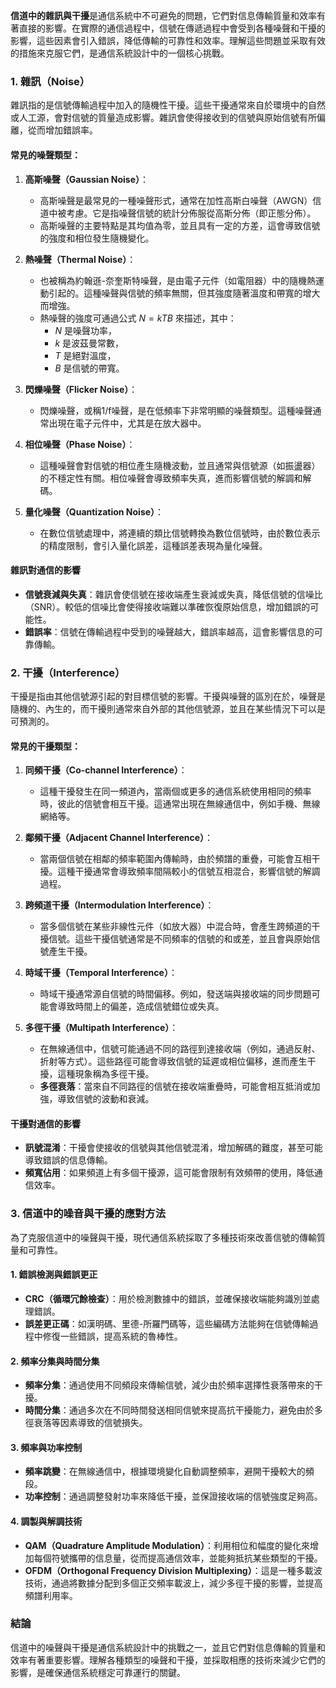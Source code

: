 **信道中的雜訊與干擾**是通信系統中不可避免的問題，它們對信息傳輸質量和效率有著直接的影響。在實際的通信過程中，信號在傳遞過程中會受到各種噪聲和干擾的影響，這些因素會引入錯誤，降低傳輸的可靠性和效率。理解這些問題並采取有效的措施來克服它們，是通信系統設計中的一個核心挑戰。

### 1. 雜訊（Noise）

雜訊指的是信號傳輸過程中加入的隨機性干擾。這些干擾通常來自於環境中的自然或人工源，會對信號的質量造成影響。雜訊會使得接收到的信號與原始信號有所偏離，從而增加錯誤率。

#### 常見的噪聲類型：
1. **高斯噪聲（Gaussian Noise）**：
   - 高斯噪聲是最常見的一種噪聲形式，通常在加性高斯白噪聲（AWGN）信道中被考慮。它是指噪聲信號的統計分佈服從高斯分佈（即正態分佈）。
   - 高斯噪聲的主要特點是其均值為零，並且具有一定的方差，這會導致信號的強度和相位發生隨機變化。

2. **熱噪聲（Thermal Noise）**：
   - 也被稱為約翰遜-奈奎斯特噪聲，是由電子元件（如電阻器）中的隨機熱運動引起的。這種噪聲與信號的頻率無關，但其強度隨著溫度和帶寬的增大而增強。
   - 熱噪聲的強度可通過公式  $`N = kTB`$  來描述，其中：
     -  $`N`$  是噪聲功率，
     -  $`k`$  是波茲曼常數，
     -  $`T`$  是絕對溫度，
     -  $`B`$  是信號的帶寬。

3. **閃爍噪聲（Flicker Noise）**：
   - 閃爍噪聲，或稱1/f噪聲，是在低頻率下非常明顯的噪聲類型。這種噪聲通常出現在電子元件中，尤其是在放大器中。

4. **相位噪聲（Phase Noise）**：
   - 這種噪聲會對信號的相位產生隨機波動，並且通常與信號源（如振盪器）的不穩定性有關。相位噪聲會導致頻率失真，進而影響信號的解調和解碼。

5. **量化噪聲（Quantization Noise）**：
   - 在數位信號處理中，將連續的類比信號轉換為數位信號時，由於數位表示的精度限制，會引入量化誤差，這種誤差表現為量化噪聲。

#### 雜訊對通信的影響
- **信號衰減與失真**：雜訊會使信號在接收端產生衰減或失真，降低信號的信噪比（SNR）。較低的信噪比會使得接收端難以準確恢復原始信息，增加錯誤的可能性。
- **錯誤率**：信號在傳輸過程中受到的噪聲越大，錯誤率越高，這會影響信息的可靠傳輸。

### 2. 干擾（Interference）

干擾是指由其他信號源引起的對目標信號的影響。干擾與噪聲的區別在於，噪聲是隨機的、內生的，而干擾則通常來自外部的其他信號源，並且在某些情況下可以是可預測的。

#### 常見的干擾類型：
1. **同頻干擾（Co-channel Interference）**：
   - 這種干擾發生在同一頻道內，當兩個或更多的通信系統使用相同的頻率時，彼此的信號會相互干擾。這通常出現在無線通信中，例如手機、無線網絡等。
   
2. **鄰頻干擾（Adjacent Channel Interference）**：
   - 當兩個信號在相鄰的頻率範圍內傳輸時，由於頻譜的重疊，可能會互相干擾。這種干擾通常會導致頻率間隔較小的信號互相混合，影響信號的解調過程。

3. **跨頻道干擾（Intermodulation Interference）**：
   - 當多個信號在某些非線性元件（如放大器）中混合時，會產生跨頻道的干擾信號。這些干擾信號通常是不同頻率的信號的和或差，並且會與原始信號產生干擾。

4. **時域干擾（Temporal Interference）**：
   - 時域干擾通常源自信號的時間偏移。例如，發送端與接收端的同步問題可能會導致時間上的偏差，造成信號錯位或失真。

5. **多徑干擾（Multipath Interference）**：
   - 在無線通信中，信號可能通過不同的路徑到達接收端（例如，通過反射、折射等方式）。這些路徑可能會導致信號的延遲或相位偏移，進而產生干擾，這種現象稱為多徑干擾。
   - **多徑衰落**：當來自不同路徑的信號在接收端重疊時，可能會相互抵消或加強，導致信號的波動和衰減。

#### 干擾對通信的影響
- **訊號混淆**：干擾會使接收的信號與其他信號混淆，增加解碼的難度，甚至可能導致錯誤的信息傳輸。
- **頻寬佔用**：如果頻道上有多個干擾源，這可能會限制有效頻帶的使用，降低通信效率。

### 3. 信道中的噪音與干擾的應對方法

為了克服信道中的噪聲與干擾，現代通信系統採取了多種技術來改善信號的傳輸質量和可靠性。

#### 1. **錯誤檢測與錯誤更正**
   - **CRC（循環冗餘檢查）**：用於檢測數據中的錯誤，並確保接收端能夠識別並處理錯誤。
   - **誤差更正碼**：如漢明碼、里德-所羅門碼等，這些編碼方法能夠在信號傳輸過程中修復一些錯誤，提高系統的魯棒性。

#### 2. **頻率分集與時間分集**
   - **頻率分集**：通過使用不同頻段來傳輸信號，減少由於頻率選擇性衰落帶來的干擾。
   - **時間分集**：通過多次在不同時間發送相同信號來提高抗干擾能力，避免由於多徑衰落等因素導致的信號損失。

#### 3. **頻率與功率控制**
   - **頻率跳變**：在無線通信中，根據環境變化自動調整頻率，避開干擾較大的頻段。
   - **功率控制**：通過調整發射功率來降低干擾，並保證接收端的信號強度足夠高。

#### 4. **調製與解調技術**
   - **QAM（Quadrature Amplitude Modulation）**：利用相位和幅度的變化來增加每個符號攜帶的信息量，從而提高通信效率，並能夠抵抗某些類型的干擾。
   - **OFDM（Orthogonal Frequency Division Multiplexing）**：這是一種多載波技術，通過將數據分配到多個正交頻率載波上，減少多徑干擾的影響，並提高頻譜利用率。

### 結論

信道中的噪聲與干擾是通信系統設計中的挑戰之一，並且它們對信息傳輸的質量和效率有著重要影響。理解各種類型的噪聲和干擾，並採取相應的技術來減少它們的影響，是確保通信系統穩定可靠運行的關鍵。